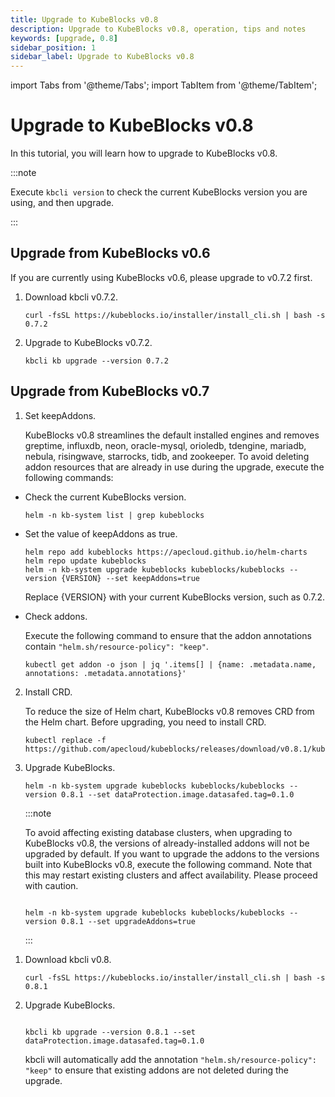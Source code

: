 ```yaml
---
title: Upgrade to KubeBlocks v0.8
description: Upgrade to KubeBlocks v0.8, operation, tips and notes
keywords: [upgrade, 0.8]
sidebar_position: 1
sidebar_label: Upgrade to KubeBlocks v0.8
---
```


import Tabs from '@theme/Tabs';
import TabItem from '@theme/TabItem';


# Upgrade to KubeBlocks v0.8

In this tutorial, you will learn how to upgrade to KubeBlocks v0.8.


:::note

Execute `kbcli version` to check the current KubeBlocks version you are using, and then upgrade.


:::

## Upgrade from KubeBlocks v0.6

If you are currently using KubeBlocks v0.6, please upgrade to v0.7.2 first.


1. Download kbcli v0.7.2.

    ```shell
    curl -fsSL https://kubeblocks.io/installer/install_cli.sh | bash -s 0.7.2
    ```

2. Upgrade to KubeBlocks v0.7.2.

    ```shell
    kbcli kb upgrade --version 0.7.2
    ```

## Upgrade from KubeBlocks v0.7

<Tabs>

<TabItem value="Helm" label="Helm" default>

1. Set keepAddons.

    KubeBlocks v0.8 streamlines the default installed engines and removes greptime, influxdb, neon, oracle-mysql, orioledb, tdengine, mariadb, nebula, risingwave, starrocks, tidb, and zookeeper. To avoid deleting addon resources that are already in use during the upgrade, execute the following commands:

- Check the current KubeBlocks version.

    ```shell
    helm -n kb-system list | grep kubeblocks
    ```

- Set the value of keepAddons as true.

    ```shell
    helm repo add kubeblocks https://apecloud.github.io/helm-charts
    helm repo update kubeblocks
    helm -n kb-system upgrade kubeblocks kubeblocks/kubeblocks --version {VERSION} --set keepAddons=true
    ```

    Replace {VERSION} with your current KubeBlocks version, such as 0.7.2.

- Check addons.

    Execute the following command to ensure that the addon annotations contain `"helm.sh/resource-policy": "keep"`.

    ```shell
    kubectl get addon -o json | jq '.items[] | {name: .metadata.name, annotations: .metadata.annotations}'
    ```

2. Install CRD.

    To reduce the size of Helm chart, KubeBlocks v0.8 removes CRD from the Helm chart. Before upgrading, you need to install CRD.

    ```shell
    kubectl replace -f https://github.com/apecloud/kubeblocks/releases/download/v0.8.1/kubeblocks_crds.yaml
    ```

3. Upgrade KubeBlocks.

    ```shell
    helm -n kb-system upgrade kubeblocks kubeblocks/kubeblocks --version 0.8.1 --set dataProtection.image.datasafed.tag=0.1.0
    ```

    :::note

    To avoid affecting existing database clusters, when upgrading to KubeBlocks v0.8, the versions of already-installed addons will not be upgraded by default. If you want to upgrade the addons to the versions built into KubeBlocks v0.8, execute the following command. Note that this may restart existing clusters and affect availability. Please proceed with caution.

    ```shell

    helm -n kb-system upgrade kubeblocks kubeblocks/kubeblocks --version 0.8.1 --set upgradeAddons=true

    ```
    :::

</TabItem>

<TabItem value="kbcli" label="kbcli" default>

1. Download kbcli v0.8.

    ```shell
    curl -fsSL https://kubeblocks.io/installer/install_cli.sh | bash -s 0.8.1
    ```

2. Upgrade KubeBlocks.

    ```shell

    kbcli kb upgrade --version 0.8.1 --set dataProtection.image.datasafed.tag=0.1.0

    ```

    kbcli will automatically add the annotation `"helm.sh/resource-policy": "keep"` to ensure that existing addons are not deleted during the upgrade.

</TabItem>

</Tabs>
